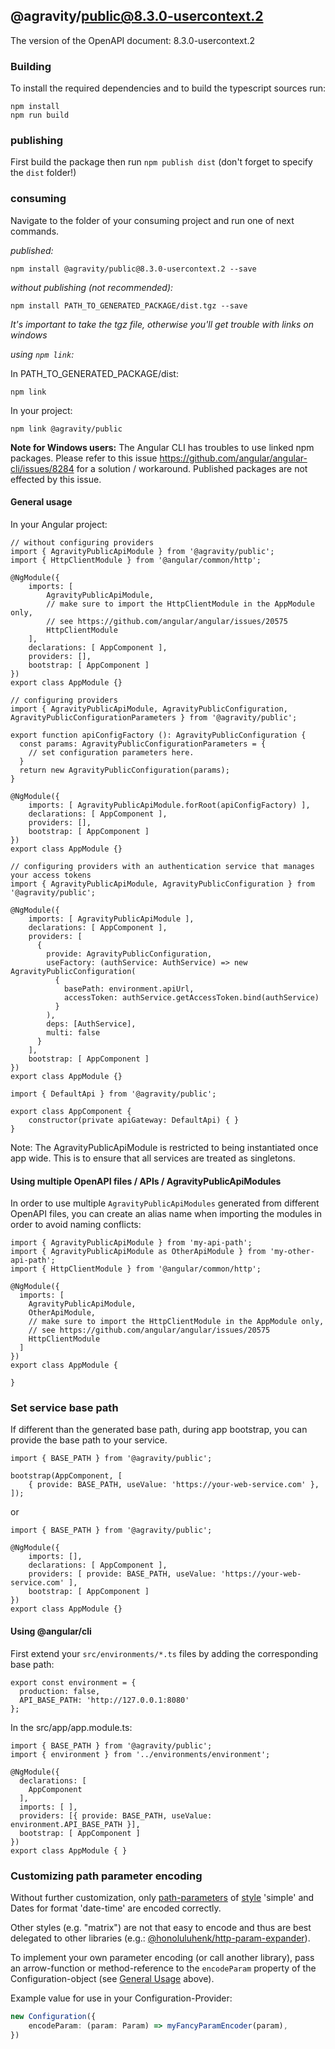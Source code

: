 ## @agravity/public@8.3.0-usercontext.2

The version of the OpenAPI document: 8.3.0-usercontext.2

### Building

To install the required dependencies and to build the typescript sources run:
```
npm install
npm run build
```

### publishing

First build the package then run ```npm publish dist``` (don't forget to specify the `dist` folder!)

### consuming

Navigate to the folder of your consuming project and run one of next commands.

_published:_

```
npm install @agravity/public@8.3.0-usercontext.2 --save
```

_without publishing (not recommended):_

```
npm install PATH_TO_GENERATED_PACKAGE/dist.tgz --save
```

_It's important to take the tgz file, otherwise you'll get trouble with links on windows_

_using `npm link`:_

In PATH_TO_GENERATED_PACKAGE/dist:
```
npm link
```

In your project:
```
npm link @agravity/public
```

__Note for Windows users:__ The Angular CLI has troubles to use linked npm packages.
Please refer to this issue https://github.com/angular/angular-cli/issues/8284 for a solution / workaround.
Published packages are not effected by this issue.


#### General usage

In your Angular project:


```
// without configuring providers
import { AgravityPublicApiModule } from '@agravity/public';
import { HttpClientModule } from '@angular/common/http';

@NgModule({
    imports: [
        AgravityPublicApiModule,
        // make sure to import the HttpClientModule in the AppModule only,
        // see https://github.com/angular/angular/issues/20575
        HttpClientModule
    ],
    declarations: [ AppComponent ],
    providers: [],
    bootstrap: [ AppComponent ]
})
export class AppModule {}
```

```
// configuring providers
import { AgravityPublicApiModule, AgravityPublicConfiguration, AgravityPublicConfigurationParameters } from '@agravity/public';

export function apiConfigFactory (): AgravityPublicConfiguration {
  const params: AgravityPublicConfigurationParameters = {
    // set configuration parameters here.
  }
  return new AgravityPublicConfiguration(params);
}

@NgModule({
    imports: [ AgravityPublicApiModule.forRoot(apiConfigFactory) ],
    declarations: [ AppComponent ],
    providers: [],
    bootstrap: [ AppComponent ]
})
export class AppModule {}
```

```
// configuring providers with an authentication service that manages your access tokens
import { AgravityPublicApiModule, AgravityPublicConfiguration } from '@agravity/public';

@NgModule({
    imports: [ AgravityPublicApiModule ],
    declarations: [ AppComponent ],
    providers: [
      {
        provide: AgravityPublicConfiguration,
        useFactory: (authService: AuthService) => new AgravityPublicConfiguration(
          {
            basePath: environment.apiUrl,
            accessToken: authService.getAccessToken.bind(authService)
          }
        ),
        deps: [AuthService],
        multi: false
      }
    ],
    bootstrap: [ AppComponent ]
})
export class AppModule {}
```

```
import { DefaultApi } from '@agravity/public';

export class AppComponent {
    constructor(private apiGateway: DefaultApi) { }
}
```

Note: The AgravityPublicApiModule is restricted to being instantiated once app wide.
This is to ensure that all services are treated as singletons.

#### Using multiple OpenAPI files / APIs / AgravityPublicApiModules
In order to use multiple `AgravityPublicApiModules` generated from different OpenAPI files,
you can create an alias name when importing the modules
in order to avoid naming conflicts:
```
import { AgravityPublicApiModule } from 'my-api-path';
import { AgravityPublicApiModule as OtherApiModule } from 'my-other-api-path';
import { HttpClientModule } from '@angular/common/http';

@NgModule({
  imports: [
    AgravityPublicApiModule,
    OtherApiModule,
    // make sure to import the HttpClientModule in the AppModule only,
    // see https://github.com/angular/angular/issues/20575
    HttpClientModule
  ]
})
export class AppModule {

}
```


### Set service base path
If different than the generated base path, during app bootstrap, you can provide the base path to your service.

```
import { BASE_PATH } from '@agravity/public';

bootstrap(AppComponent, [
    { provide: BASE_PATH, useValue: 'https://your-web-service.com' },
]);
```
or

```
import { BASE_PATH } from '@agravity/public';

@NgModule({
    imports: [],
    declarations: [ AppComponent ],
    providers: [ provide: BASE_PATH, useValue: 'https://your-web-service.com' ],
    bootstrap: [ AppComponent ]
})
export class AppModule {}
```


#### Using @angular/cli
First extend your `src/environments/*.ts` files by adding the corresponding base path:

```
export const environment = {
  production: false,
  API_BASE_PATH: 'http://127.0.0.1:8080'
};
```

In the src/app/app.module.ts:
```
import { BASE_PATH } from '@agravity/public';
import { environment } from '../environments/environment';

@NgModule({
  declarations: [
    AppComponent
  ],
  imports: [ ],
  providers: [{ provide: BASE_PATH, useValue: environment.API_BASE_PATH }],
  bootstrap: [ AppComponent ]
})
export class AppModule { }
```

### Customizing path parameter encoding

Without further customization, only [path-parameters][parameter-locations-url] of [style][style-values-url] 'simple'
and Dates for format 'date-time' are encoded correctly.

Other styles (e.g. "matrix") are not that easy to encode
and thus are best delegated to other libraries (e.g.: [@honoluluhenk/http-param-expander]).

To implement your own parameter encoding (or call another library),
pass an arrow-function or method-reference to the `encodeParam` property of the Configuration-object
(see [General Usage](#general-usage) above).

Example value for use in your Configuration-Provider:
```typescript
new Configuration({
    encodeParam: (param: Param) => myFancyParamEncoder(param),
})
```

[parameter-locations-url]: https://github.com/OAI/OpenAPI-Specification/blob/main/versions/3.1.0.md#parameter-locations
[style-values-url]: https://github.com/OAI/OpenAPI-Specification/blob/main/versions/3.1.0.md#style-values
[@honoluluhenk/http-param-expander]: https://www.npmjs.com/package/@honoluluhenk/http-param-expander
